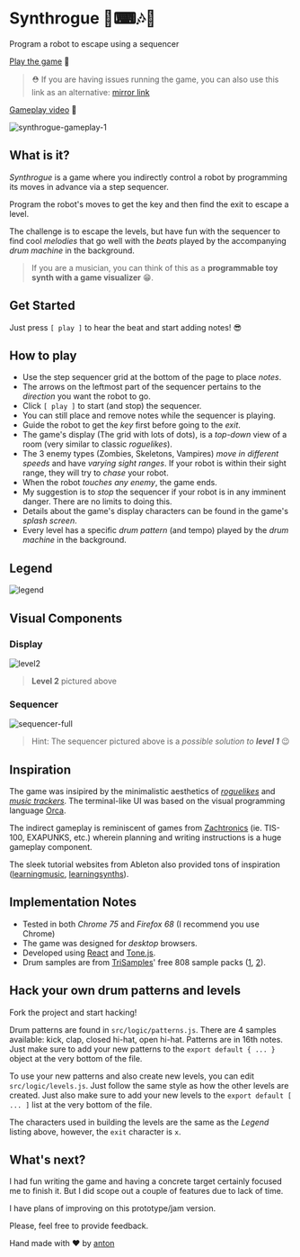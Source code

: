 # Synthrogue 🤖⌨🎶🥁

Program a robot to escape using a sequencer

[Play the game](https://synthrogue--antonmata.repl.co/) 🚀

> ⛑ If you are having issues running the game, you can also use this link as an alternative: [mirror link](https://synthrogue.netlify.com/)

[Gameplay video](https://www.youtube.com/watch?v=bSB6KKsD4io) 📼

![synthrogue-gameplay-1](https://storage.googleapis.com/replit/images/1563808872541_24059064b24dd465434ee1aa9a43148c.gif)

## What is it?

_Synthrogue_ is a game where you indirectly control a robot by programming its moves in advance via a step sequencer.

Program the robot's moves to get the key and then find the exit to escape a level.

The challenge is to escape the levels, but have fun with the sequencer to find cool _melodies_ that go well with the _beats_ played by the accompanying _drum machine_ in the background.

> If you are a musician, you can think of this as a **programmable toy synth with a game visualizer** 😁.

## Get Started

Just press `[ play ]` to hear the beat and start adding notes! 😎

## How to play

- Use the step sequencer grid at the bottom of the page to place _notes_.
- The arrows on the leftmost part of the sequencer pertains to the _direction_ you want the robot to go.
- Click `[ play ]` to start (and stop) the sequencer.
- You can still place and remove notes while the sequencer is playing.
- Guide the robot to get the _key_ first before going to the _exit_.
- The game's display (The grid with lots of dots), is a _top-down_ view of a room (very similar to classic _roguelikes_).
- The 3 enemy types (Zombies, Skeletons, Vampires) _move in different speeds_ and have _varying sight ranges_. If your robot is within their sight range, they will try to _chase_ your robot.
- When the robot _touches any enemy_, the game ends.
- My suggestion is to _stop_ the sequencer if your robot is in any imminent danger. There are no limits to doing this.
- Details about the game's display characters can be found in the game's _splash screen_.
- Every level has a specific _drum pattern_ (and tempo) played by the _drum machine_ in the background.

## Legend

![legend](https://storage.googleapis.com/replit/images/1563783848856_8ad44ca50c455ec0b31105c252d8239b.png)

## Visual Components

### Display

![level2](https://storage.googleapis.com/replit/images/1563784223829_19086caaf65bd8f30a2a3c3dcdafd777.png)

> **Level 2** pictured above

### Sequencer

![sequencer-full](https://storage.googleapis.com/replit/images/1563785354774_210c0417377e4f0a6ec840f5a78e5e34.png)

> Hint: The sequencer pictured above is a _possible solution to **level 1**_ 😉

## Inspiration

The game was insipired by the minimalistic aesthetics of [_roguelikes_](https://en.wikipedia.org/wiki/Roguelike) and [_music trackers_](https://en.wikipedia.org/wiki/Music_tracker). The terminal-like UI was based on the visual programming language [Orca](https://100r.co/pages/orca.html).

The indirect gameplay is reminiscent of games from [Zachtronics](http://www.zachtronics.com/) (ie. TIS-100, EXAPUNKS, etc.) wherein planning and writing instructions is a huge gameplay component.

The sleek tutorial websites from Ableton also provided tons of inspiration ([learningmusic](https://learningmusic.ableton.com/), [learningsynths](https://learningsynths.ableton.com/)).

## Implementation Notes

- Tested in both _Chrome 75_ and _Firefox 68_ (I recommend you use Chrome)
- The game was designed for _desktop_ browsers.
- Developed using [React](https://reactjs.org/) and [Tone.js](https://tonejs.github.io/).
- Drum samples are from [TriSamples](https://trisamples.com)' free 808 sample packs ([1](https://trisamples.com/808-trapstep-pack-vol-1/), [2](http://trisamples.com/808-trapstep-pack-vol-2/)).

## Hack your own drum patterns and levels

Fork the project and start hacking!

Drum patterns are found in `src/logic/patterns.js`. There are 4 samples available: kick, clap, closed hi-hat, open hi-hat. Patterns are in 16th notes. Just make sure to add your new patterns to the `export default { ... }` object at the very bottom of the file.

To use your new patterns and also create new levels, you can edit `src/logic/levels.js`. Just follow the same style as how the other levels are created. Just also make sure to add your new levels to the `export default [ ... ]` list at the very bottom of the file.

The characters used in building the levels are the same as the _Legend_ listing above, however, the `exit` character is `x`.

## What's next?

I had fun writing the game and having a concrete target certainly focused me to finish it. But I did scope out a couple of features due to lack of time.

I have plans of improving on this prototype/jam version.

Please, feel free to provide feedback.

Hand made with ❤ by [anton](https://repl.it/@antonmata)

